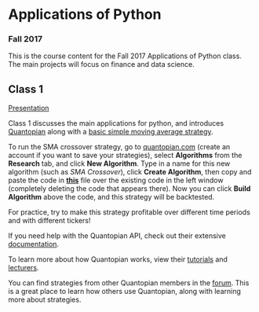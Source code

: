 # Applications of Python
### Fall 2017

This is the course content for the Fall 2017 Applications of Python class. The main projects will focus on finance and data science.

## Class 1

[Presentation](https://docs.google.com/presentation/d/1HLHjUlhV3QzeNNu6LckHgx63TIdyeWzPgg-KPo0x0IA/edit?usp=sharing)

Class 1 discusses the main applications for python, and introduces [Quantopian](https://www.quantopian.com) along with a [basic simple moving average strategy](./quantopian/sma_basic.py).

To run the SMA crossover strategy, go to [quantopian.com](https://www.quantopian.com) (create an account if you want to save your strategies), select **Algorithms** from the **Research** tab, and click **New Algorithm**. Type in a name for this new algorithm (such as *SMA Crossover*), click **Create Algorithm**, then copy and paste the code in [**this**](./quantopian/sma_basic.py) file over the existing code in the left window (completely deleting the code that appears there). Now you can click **Build Algorithm** above the code, and this strategy will be backtested.

For practice, try to make this strategy profitable over different time periods and with different tickers!

If you need help with the Quantopian API, check out their extensive [documentation](https://www.quantopian.com/help).

To learn more about how Quantopian works, view their [tutorials](https://www.quantopian.com/tutorials) and [lecturers](https://www.quantopian.com/lectures).

You can find strategies from other Quantopian members in the [forum](https://www.quantopian.com/posts). This is a great place to learn how others use Quantopian, along with learning more about strategies.
